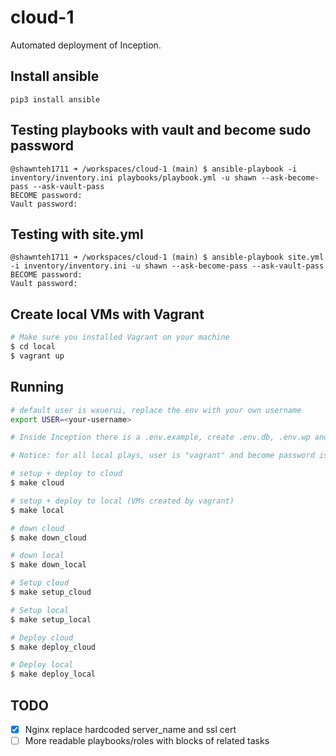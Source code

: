 # cloud-1
Automated deployment of Inception.

## Install ansible
`pip3 install ansible`

## Testing playbooks with vault and become sudo password
```
@shawnteh1711 ➜ /workspaces/cloud-1 (main) $ ansible-playbook -i inventory/inventory.ini playbooks/playbook.yml -u shawn --ask-become-pass --ask-vault-pass
BECOME password: 
Vault password: 
```

## Testing with site.yml
```
@shawnteh1711 ➜ /workspaces/cloud-1 (main) $ ansible-playbook site.yml -i inventory/inventory.ini -u shawn --ask-become-pass --ask-vault-pass
BECOME password: 
Vault password: 
```

## Create local VMs with Vagrant
```bash
# Make sure you installed Vagrant on your machine
$ cd local
$ vagrant up
```

## Running
```bash
# default user is wxuerui, replace the env with your own username
export USER=<your-username>

# Inside Inception there is a .env.example, create .env.db, .env.wp and .env.pma from it

# Notice: for all local plays, user is "vagrant" and become password is "password"

# setup + deploy to cloud
$ make cloud

# setup + deploy to local (VMs created by vagrant)
$ make local

# down cloud
$ make down_cloud

# down local
$ make down_local

# Setup cloud
$ make setup_cloud

# Setup local
$ make setup_local

# Deploy cloud
$ make deploy_cloud

# Deploy local
$ make deploy_local
```

## TODO
- [x] Nginx replace hardcoded server_name and ssl cert
- [ ] More readable playbooks/roles with blocks of related tasks
